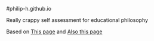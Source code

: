 #philip-h.github.io

Really crappy self assessment for educational philosophy

Based on [This page](http://oregonstate.edu/instruct/ed416/selfassessment.html) and [Also this page](http://oregonstate.edu/instruct/ed416/selfassessment.html)

